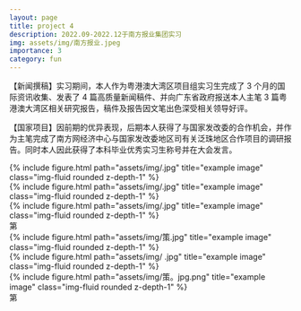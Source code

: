 ```yaml
---
layout: page
title: project 4
description: 2022.09-2022.12于南方报业集团实习
img: assets/img/南方报业.jpeg
importance: 3
category: fun
---
```


【新闻撰稿】实习期间，本人作为粤港澳大湾区项目组实习生完成了 3 个月的国际资讯收集、发表了 4 篇高质量新闻稿件、并向广东省政府报送本人主笔 3 篇粤港澳大湾区相关研究报告，稿件及报告因文笔出色深受相关领导好评。

【国家项目】因前期的优异表现，后期本人获得了与国家发改委的合作机会，并作为主笔完成了南方网经济中心与国家发改委地区司有关泛珠地区合作项目的调研报告。同时本人因此获得了本科毕业优秀实习生称号并在大会发言。

<div class="row">
    <div class="col-sm mt-3 mt-md-0">
        {% include figure.html path="assets/img/.jpg" title="example image" class="img-fluid rounded z-depth-1" %}
    </div>
    <div class="col-sm mt-3 mt-md-0">
        {% include figure.html path="assets/img/.jpg" title="example image" class="img-fluid rounded z-depth-1" %}
    </div>
    <div class="col-sm mt-3 mt-md-0">
        {% include figure.html path="assets/img/.jpg" title="example image" class="img-fluid rounded z-depth-1" %}
    </div>
</div>
<div class="caption">
    第
</div>

<div class="row">
    <div class="col-sm mt-3 mt-md-0">
        {% include figure.html path="assets/img/策.jpg" title="example image" class="img-fluid rounded z-depth-1" %}
    </div>
    <div class="col-sm mt-3 mt-md-0">
        {% include figure.html path="assets/img/ .jpg" title="example image" class="img-fluid rounded z-depth-1" %}
    </div>
    <div class="col-sm mt-3 mt-md-0">
        {% include figure.html path="assets/img/策。jpg.png" title="example image" class="img-fluid rounded z-depth-1" %}
    </div>
</div>
<div class="caption">
    第
</div>
